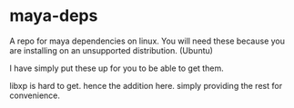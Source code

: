 # maya-deps

A repo for maya dependencies on linux. 
You will need these because you are installing on an unsupported distribution. (Ubuntu)

I have simply put these up for you to be able to get them. 

libxp is hard to get. hence the addition here. simply providing the rest for convenience.
